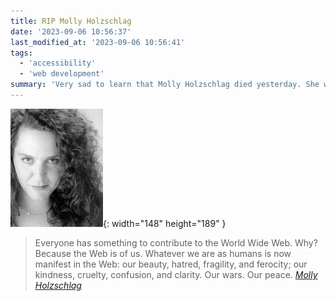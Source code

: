 ```yaml
---
title: RIP Molly Holzschlag
date: '2023-09-06 10:56:37'
last_modified_at: '2023-09-06 10:56:41'
tags:
  - 'accessibility'
  - 'web development'
summary: 'Very sad to learn that Molly Holzschlag died yesterday. She was one of the most influential advocates of web standards and accessibility.'
---
```

![Portrait of Molly Holzschlag](/assets/images/mollyholzschlag.jpg){: width="148" height="189" }

> Everyone has something to contribute to the World Wide Web. Why? Because the Web is of us. Whatever we are as humans is now manifest in the Web: our beauty, hatred, fragility, and ferocity; our kindness, cruelty, confusion, and clarity. Our wars. Our peace.
> <cite>[Molly Holzschlag](https://en.wikipedia.org/wiki/Molly_Holzschlag)</cite>